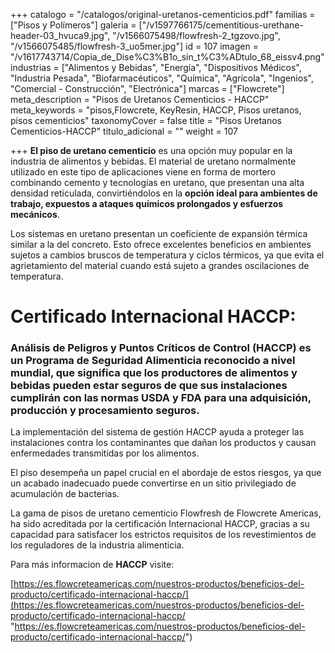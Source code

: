+++
catalogo = "/catalogos/original-uretanos-cementicios.pdf"
familias = ["Pisos y Polímeros"]
galeria = ["/v1597766175/cementitious-urethane-header-03_hvuca9.jpg", "/v1566075498/flowfresh-2_tgzovo.jpg", "/v1566075485/flowfresh-3_uo5mer.jpg"]
id = 107
imagen = "/v1617743714/Copia_de_Dise%C3%B1o_sin_t%C3%ADtulo_68_eissv4.png"
industrias = ["Alimentos y Bebidas", "Energía", "Dispositivos Médicos", "Industria Pesada", "Biofarmacéuticos", "Química", "Agrícola", "Ingenios", "Comercial - Construcción", "Electrónica"]
marcas = ["Flowcrete"]
meta_description = "Pisos de Uretanos Cementicios - HACCP"
meta_keywords = "pisos,Flowcrete, KeyResin, HACCP, Pisos uretanos, pisos cementicios"
taxonomyCover = false
title = "Pisos Uretanos Cementicios-HACCP"
titulo_adicional = ""
weight = 107

+++
**El piso de uretano cementicio** es una opción muy popular en la industria de alimentos y bebidas. El material de uretano normalmente utilizado en este tipo de aplicaciones viene en forma de mortero combinando cemento y tecnologías en uretano, que presentan una alta densidad reticulada, convirtiéndolos en la **opción ideal para ambientes de trabajo, expuestos a ataques químicos prolongados y esfuerzos mecánicos**.

Los sistemas en uretano presentan un coeficiente de expansión térmica similar a la del concreto. Esto ofrece excelentes beneficios en ambientes sujetos a cambios bruscos de temperatura y ciclos térmicos, ya que evita el agrietamiento del material cuando está sujeto a grandes oscilaciones de temperatura.

# Certificado Internacional HACCP:

### Análisis de Peligros y Puntos Críticos de Control (HACCP) es un Programa de Seguridad Alimenticia reconocido a nivel mundial, que significa que los productores de alimentos y bebidas pueden estar seguros de que sus instalaciones cumplirán con las normas USDA y FDA para una adquisición, producción y procesamiento seguros.

La implementación del sistema de gestión HACCP ayuda a proteger las instalaciones contra los contaminantes que dañan los productos y causan enfermedades transmitidas por los alimentos.

El piso desempeña un papel crucial en el abordaje de estos riesgos, ya que un acabado inadecuado puede convertirse en un sitio privilegiado de acumulación de bacterias.

La gama de pisos de uretano cementicio Flowfresh de Flowcrete Americas, ha sido acreditada por la certificación Internacional HACCP, gracias a su capacidad para satisfacer los estrictos requisitos de los revestimientos de los reguladores de la industria alimenticia.

Para más informacion de **HACCP** visite:

[https://es.flowcreteamericas.com/nuestros-productos/beneficios-del-producto/certificado-internacional-haccp/](https://es.flowcreteamericas.com/nuestros-productos/beneficios-del-producto/certificado-internacional-haccp/ "https://es.flowcreteamericas.com/nuestros-productos/beneficios-del-producto/certificado-internacional-haccp/")